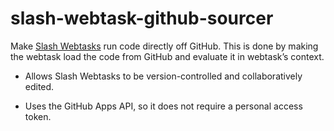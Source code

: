 # slash-webtask-github-sourcer

Make [Slash Webtasks](https://webtask.io/slack) run code directly off GitHub.
This is done by making the webtask load the code from GitHub and evaluate it in webtask’s context.

- Allows Slash Webtasks to be version-controlled and collaboratively edited.

- Uses the GitHub Apps API, so it does not require a personal access token.
